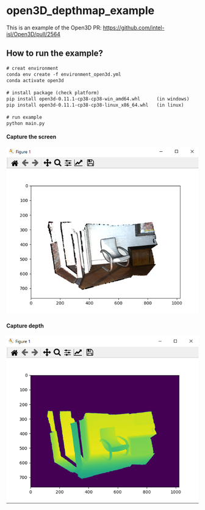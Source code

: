# open3D_depthmap_example

This is an example of the Open3D PR:
https://github.com/intel-isl/Open3D/pull/2564

## How to run the example?

    # creat environment
    conda env create -f environment_open3d.yml
    conda activate open3d

    # install package (check platform)
    pip install open3d-0.11.1-cp38-cp38-win_amd64.whl      (in windows)
    pip install open3d-0.11.1-cp38-cp38-linux_x86_64.whl   (in linux)

    # run example
    python main.py


#### Capture the screen

![Capture the screen](screenshot_image.png)

#### Capture depth

![Capture depth](screenshot_depth.png)
